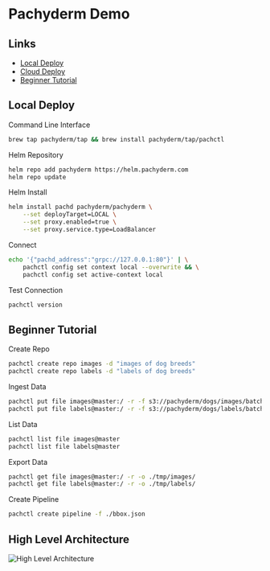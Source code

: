 # Pachyderm Demo


## Links

- [Local Deploy](https://docs.pachyderm.com/latest/getting-started/local-deploy/docker/)
- [Cloud Deploy](https://docs.pachyderm.com/latest/getting-started/cloud-deploy/aws/)
- [Beginner Tutorial](https://docs.pachyderm.com/latest/getting-started/beginner-tutorial/)

## Local Deploy

Command Line Interface
```sh
brew tap pachyderm/tap && brew install pachyderm/tap/pachctl
```

Helm Repository
```sh
helm repo add pachyderm https://helm.pachyderm.com  
helm repo update
```

Helm Install
```sh
helm install pachd pachyderm/pachyderm \
    --set deployTarget=LOCAL \
    --set proxy.enabled=true \
    --set proxy.service.type=LoadBalancer 
```

Connect
```sh
echo '{"pachd_address":"grpc://127.0.0.1:80"}' | \
    pachctl config set context local --overwrite && \
    pachctl config set active-context local
```

Test Connection
```sh
pachctl version
```

## Beginner Tutorial

Create Repo
```sh
pachctl create repo images -d "images of dog breeds"
pachctl create repo labels -d "labels of dog breeds"
```

Ingest Data
```sh
pachctl put file images@master:/ -r -f s3://pachyderm/dogs/images/batch_01/
pachctl put file labels@master:/ -r -f s3://pachyderm/dogs/labels/batch_01/
```

List Data
```sh
pachctl list file images@master
pachctl list file labels@master
```

Export Data
```sh
pachctl get file images@master:/ -r -o ./tmp/images/
pachctl get file labels@master:/ -r -o ./tmp/labels/
```

Create Pipeline
```sh
pachctl create pipeline -f ./bbox.json
```

## High Level Architecture

![High Level Architecture](./docs/images/pachyderm-high-level-arch.svg)